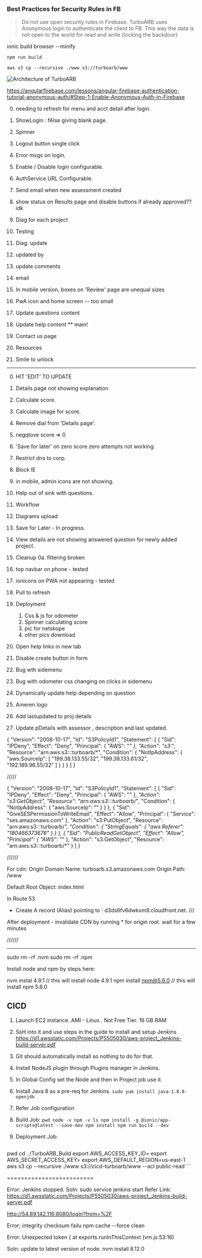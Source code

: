 ### Best Practices for Security Rules in FB

> Do not use open security rules in Firebase. TurboARB uses Anonymous login to authenticate the client to FB. This way the data is not open to the world for read and write (locking the backdoor)


ionic build browser --minify

`npm run build`

`aws s3 cp --recursive ./www s3://turboarb/www`



![Architecture of TurboARB](https://firebasestorage.googleapis.com/v0/b/ameren-arb.appspot.com/o/turboarb%2F1535512153?alt=media&token=c3c6b7ab-458a-4f07-bfc1-af0ced29b49f)

https://angularfirebase.com/lessons/angular-firebase-authentication-tutorial-anonymous-auth/#Step-1-Enable-Anonymous-Auth-in-Firebase



0. needing to refresh for menu and  acct detail after login.
1. ShowLogin : fAlse giving blank page.
5. Spinner
3. Logout button single click



4. Error msgs on login.
2. Enable / Disable login configurable.
1. AuthService URL Configurable.

1. Send email when new assessment created 
2. show status on Results page and disable buttons if already approved?? idk
3. Diag for each project

4. Testing
5. Diag. update

6. updated by
7. update comments
8. email


9. In mobile version, boxes on 'Review' page are unequal sizes
10. PwA icon and home screen -- too small


11. Update questions content
12. Update help content ** main!


13. Contact us page
14. Resources

15. Smile to unlock

------
0. HIT 'EDIT' TO UPDATE
0.  Details page not showing explanation

4. Calculate score.
5. Calculate image for score.
2. Remove dial from 'Details page'.
4. negqtove score => 0
5. 'Save for later' on zero score zero attempts not working.
5. Restrict dns to corp.
4. Block IE
7. in mobile, admin icons are not showing.
1. Help out of sink with questions.
0. Workflow
2. Diagrams upload
1. Save for Later - In progress.
0. View details are not showing answered question for newly added project.
1. Cleanup
0a. filtering broken
1. top navbar on phone - tested
2. ionicons on PWA not appearing  - tested
3. Pull to refresh
1. Deployment
    1. Css & js for odometer
    2. Spinner calculating score
    3. pic for netskope
    4. other pics download
8. Open help links in new tab
7. Disable create button in form
5. Bug wth sidemenu
6. Bug with odometer css changing on clicks in sidemenu
3. Dynamically update help depending on question
7. Ameren logo
1. Add lastupdated to proj details
2. Update pDetails with assessor , description and last updated.



{
    "Version": "2008-10-17",
    "Id": "S3PolicyId1",
    "Statement": [
        {
            "Sid": "IPDeny",
            "Effect": "Deny",
            "Principal": {
                "AWS": "*"
            },
            "Action": "s3:*",
            "Resource": "arn:aws:s3:::turboarb/*",
            "Condition": {
                "NotIpAddress": {
                    "aws:SourceIp": [
                        "199.38.133.55/32",
                        "199.38.133.61/32",
                        "192.189.96.55/32"
                    ]
                }
            }
        }
    ]
}




/////


{
    "Version": "2008-10-17",
    "Id": "S3PolicyId1",
    "Statement": [
        {
            "Sid": "IPDeny",
            "Effect": "Deny",
            "Principal": {
                "AWS": "*"
            },
            "Action": "s3:GetObject",
            "Resource": "arn:aws:s3:::turboarb/*",
            "Condition": {
                "NotIpAddress": {
                    "aws:SourceIp": ""
                }
            }
        },
        {
            "Sid": "GiveSESPermissionToWriteEmail",
            "Effect": "Allow",
            "Principal": {
                "Service": "ses.amazonaws.com"
            },
            "Action": "s3:PutObject",
            "Resource": "arn:aws:s3:::turboarb/*",
            "Condition": {
                "StringEquals": {
                    "aws:Referer": "180466373676"
                }
            }
        },
        {
            "Sid": "PublicReadGetObject",
            "Effect": "Allow",
            "Principal": {
                "AWS": "*"
            },
            "Action": "s3:GetObject",
            "Resource": "arn:aws:s3:::turboarb/*"
        }
    ]
}


//////

For cdn:
Origin Domain Name: turboarb.s3.amazonaws.com
Origin Path: /www

Default Root Object: index.html

In Route 53
-   Create A record (Alias) pointing to : d3ds6fv6dwkxm9.cloudfront.net.
///

After deployment
    - invalidate CDN by running * for origin root. wait for a few minutes 


 //////





-------


sudo rm -rf .nvm
sudo rm -rf .npm

Install node and npm by steps here:


nvm instal 4.9.1  // this will install node 4.9.1
npm install npm@5.6.0  // this will install npm 5.6.0

## CICD

1. Launch EC2 instance. AMI - Linux . Not Free Tier. 16 GB RAM
2. SsH into it and use steps in the guide to install and setup Jenkins
https://d1.awsstatic.com/Projects/P5505030/aws-project_Jenkins-build-server.pdf
3. Git should automatically install so nothing to do for that.
4. Install NodeJS plugin through Plugins manager in Jenkins.
5. In Global Config set the Node and then in Project job use it.
6. Install Java 8 as a pre-req for Jenkins.
    `` sudo yum install java-1.8.0-openjdk ``
 7. Refer Job configuration
 8. Build Job:
        `` pwd
node -v
npm -v
ls
npm install -g @ionic/app-scripts@latest --save-dev
npm install
npm run build --dev
 ``

 9. Deployment Job:

    ```
 pwd
cd ../TurboARB_Build
export AWS_ACCESS_KEY_ID=
export AWS_SECRET_ACCESS_KEY=
export AWS_DEFAULT_REGION=us-east-1
aws s3 cp --recursive ./www s3://cicd-turboarb/www --acl public-read
    ```   

=========================


Error:
Jenkins stopped.
Soln: 
sudo service jenkins start
Refer Link:
https://d1.awsstatic.com/Projects/P5505030/aws-project_Jenkins-build-server.pdf

http://54.89.142.116:8080/login?from=%2F


Error; integrity checksum failu
npm cache --force clean

Error: 
 Unexpected token {
    at exports.runInThisContext (vm.js:53:16)

Soln:
update to latest version of node.
nvm install 8.12.0
